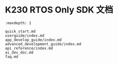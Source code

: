 # K230 RTOS Only SDK 文档

```{toctree}
:maxdepth: 1

quick_start.md
userguide/index.md
app_develop_guide/index.md
advanced_development_guide/index.md
api_reference/index.md
ai_dev_doc.md
faq.md
```
